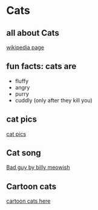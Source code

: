# Cats
## all about Cats
[wikipedia page](https://en.wikipedia.org/wiki/Cat)

## fun facts: cats are
- fluffy
- angry
- purry
- cuddly (only after they kill you)

 ## cat pics
  [cat pics](https://www.istockphoto.com/photos/cute-cat)

  ## Cat song
  [Bad guy by billy meowish](https://www.youtube.com/watch?v=P51bzBBnHU0)

  ## Cartoon cats
  [cartoon cats here](https://www.gettyimages.com/photos/cute-cat-cartoon)
